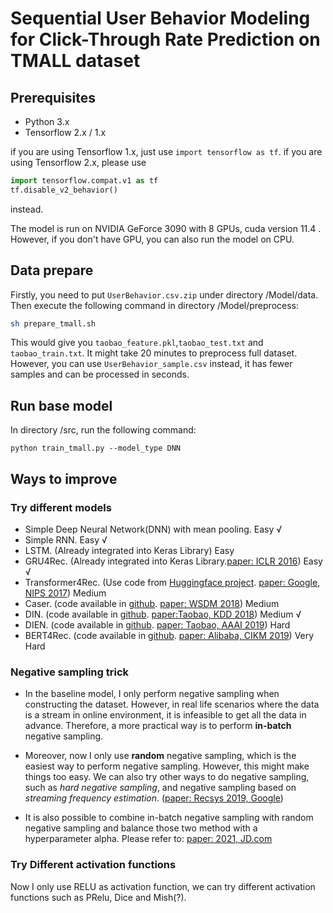 # Sequential User Behavior Modeling for Click-Through Rate Prediction on TMALL dataset

## Prerequisites
- Python 3.x
- Tensorflow 2.x / 1.x

if you are using Tensorflow 1.x, just use `import tensorflow as tf`. if you are using Tensorflow 2.x, please use 
```py
import tensorflow.compat.v1 as tf
tf.disable_v2_behavior()
``` 
instead.  

The model is run on NVIDIA GeForce 3090 with 8 GPUs, cuda version 11.4 . However, if you don't have GPU, you can also run the model on CPU. 

## Data prepare
Firstly, you need to put `UserBehavior.csv.zip` under directory /Model/data.
Then execute the following command in directory /Model/preprocess:
```sh
sh prepare_tmall.sh
```
 This would give you `taobao_feature.pkl`,`taobao_test.txt` and `taobao_train.txt`. 
It might take 20 minutes to preprocess full dataset. However, you can use `UserBehavior_sample.csv` instead, it has fewer samples and can be processed in seconds. 

## Run base model
In directory /src, run the following command:
```
python train_tmall.py --model_type DNN
```

## Ways to improve

### Try different models
- Simple Deep Neural Network(DNN) with mean pooling. Easy √
- Simple RNN. Easy √
- LSTM. (Already integrated into Keras Library) Easy
- GRU4Rec. (Already integrated into Keras Library.[paper: ICLR 2016](https://arxiv.org/pdf/1511.06939.pdf)) Easy √
- Transformer4Rec. (Use code from [Huggingface project](https://github.com/huggingface/transformers). [paper: Google, NIPS 2017](https://arxiv.org/pdf/1706.03762.pdf)) Medium 
- Caser. (code available in [github](https://github.com/graytowne/caser). [paper: WSDM 2018](https://arxiv.org/pdf/1809.07426.pdf)) Medium
- DIN. (code available in [github](https://github.com/zhougr1993/DeepInterestNetwork). [paper:Taobao, KDD 2018](https://arxiv.org/pdf/1706.06978.pdf)) Medium √
- DIEN. (code available in [github](https://github.com/mouna99/dien). [paper: Taobao, AAAI 2019](https://arxiv.org/pdf/1809.03672.pdf)) Hard
- BERT4Rec. (code available in [github](https://github.com/FeiSun/BERT4Rec). [paper: Alibaba, CIKM 2019](https://arxiv.org/abs/1904.06690))
Very Hard


### Negative sampling trick
- In the baseline model, I only perform negative sampling when constructing the dataset. However, in real life scenarios where the data is a stream in online environment, it is infeasible to get all the data in advance. Therefore, a more practical way is to perform **in-batch** negative sampling. 

- Moreover, now I only use **random** negative sampling, which is the easiest way to perform negative sampling. However, this might make things too easy. We can also try other ways to do negative sampling, such as *hard negative sampling*, and negative sampling based on *streaming frequency estimation*. ([paper: Recsys 2019, Google](https://research.google/pubs/pub48840/))

- It is also possible to combine in-batch negative sampling with random negative sampling and balance those two method with a hyperparameter alpha. Please refer to: [paper: 2021, JD.com](https://arxiv.org/pdf/2006.02282.pdf)

### Try Different activation functions

Now I only use RELU as activation function, we can try different activation functions such as PRelu, Dice and Mish(?). 




